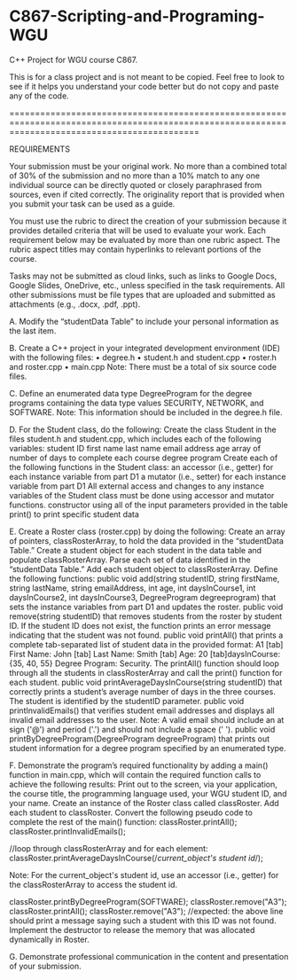 # C867-Scripting-and-Programing-WGU

C++ Project for WGU course C867. 

This is for a class project and is not meant to be copied. Feel free to look to see if it helps you understand your code better but do not copy and paste any of the code. 

=================================================================================================================================================

REQUIREMENTS 

Your submission must be your original work. No more than a combined total of 30% of the submission and no more than a 10% match to any one individual source can be directly quoted or closely paraphrased from sources, even if cited correctly. The originality report that is provided when you submit your task can be used as a guide. 

You must use the rubric to direct the creation of your submission because it provides detailed criteria that will be used to evaluate your work. Each requirement below may be evaluated by more than one rubric aspect. The rubric aspect titles may contain hyperlinks to relevant portions of the course. 

Tasks may not be submitted as cloud links, such as links to Google Docs, Google Slides, OneDrive, etc., unless specified in the task requirements. All other submissions must be file types that are uploaded and submitted as attachments (e.g., .docx, .pdf, .ppt). 

A.  Modify the “studentData Table” to include your personal information as the last item. 
  
B.  Create a C++ project in your integrated development environment (IDE) with the following files: 
  •  degree.h 
  •  student.h and student.cpp 
  •  roster.h and roster.cpp 
  •  main.cpp 
Note: There must be a total of six source code files. 

C.  Define an enumerated data type DegreeProgram for the degree programs containing the data type values SECURITY, NETWORK, and SOFTWARE. 
Note: This information should be included in the degree.h file. 
  
D.  For the Student class, do the following: 
  Create the class Student in the files student.h and student.cpp, which includes each of the following variables: 
  student ID 
  first name 
  last name 
  email address 
  age 
  array of number of days to complete each course 
  degree program 
Create each of the following functions in the Student class: 
  an accessor (i.e., getter) for each instance variable from part D1 
  a mutator (i.e., setter) for each instance variable from part D1 
  All external access and changes to any instance variables of the Student class must be done using accessor and mutator functions. 
  constructor using all of the input parameters provided in the table 
  print() to print specific student data 

E.  Create a Roster class (roster.cpp) by doing the following: 
  Create an array of pointers, classRosterArray, to hold the data provided in the “studentData Table.” 
  Create a student object for each student in the data table and populate classRosterArray. 
  Parse each set of data identified in the “studentData Table.” 
  Add each student object to classRosterArray. 
  Define the following functions: 
    public void add(string studentID, string firstName, string lastName, string emailAddress, int age, int daysInCourse1, int daysInCourse2, int      daysInCourse3, DegreeProgram degreeprogram)  that sets the instance variables from part D1 and updates the roster. 
    public void remove(string studentID)  that removes students from the roster by student ID. If the student ID does not exist, the function prints an error message indicating that the student was not found. 
    public void printAll() that prints a complete tab-separated list of student data in the provided format: A1 [tab] First Name: John [tab] Last Name: Smith [tab] Age: 20 [tab]daysInCourse: {35, 40, 55} Degree Program: Security. The printAll() function should loop through all the students in classRosterArray and call the print() function for each student. 
    public void printAverageDaysInCourse(string studentID)  that correctly prints a student’s average number of days in the three courses. The student is identified by the studentID parameter. 
    public void printInvalidEmails() that verifies student email addresses and displays all invalid email addresses to the user. 
 Note: A valid email should include an at sign ('@') and period ('.') and should not include a space (' '). 
    public void printByDegreeProgram(DegreeProgram degreeProgram) that prints out student information for a degree program specified by an enumerated type. 

F.  Demonstrate the program’s required functionality by adding a main() function in main.cpp, which will contain the required function calls to achieve the following results: 
  Print out to the screen, via your application, the course title, the programming language used, your WGU student ID, and your name. 
  Create an instance of the Roster class called classRoster. 
  Add each student to classRoster. 
Convert the following pseudo code to complete the rest of the  main() function: 
  classRoster.printAll(); 
  classRoster.printInvalidEmails(); 

//loop through classRosterArray and for each element: 
  classRoster.printAverageDaysInCourse(/*current_object's student id*/); 

Note: For the current_object's student id, use an accessor (i.e., getter) for the classRosterArray to access the student id. 

  classRoster.printByDegreeProgram(SOFTWARE); 
  classRoster.remove("A3"); 
  classRoster.printAll(); 
  classRoster.remove("A3"); 
//expected: the above line should print a message saying such a student with this ID was not found. 
  Implement the destructor to release the memory that was allocated dynamically in Roster. 

G.  Demonstrate professional communication in the content and presentation of your submission. 
